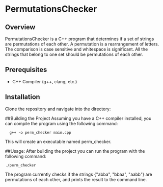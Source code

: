 # PermutationsChecker

## Overview
PermutationsChecker is a C++ program that determines if a set of strings are permutations of each other. A permutation is a rearrangement of letters. The comparison is case sensitive and whitespace is significant. All the strings that belong to one set should be permutations of each other.

## Prerequisites
* C++ Compiler (g++, clang, etc.)

## Installation
Clone the repository and navigate into the directory:

##Building the Project
Assuming you have a C++ compiler installed, you can compile the program using the following command:

      g++ -o perm_checker main.cpp

This will create an executable named perm_checker.

##Usage:
After building the project you can run the program with the following command:

    ./perm_checker

The program currently checks if the strings {"abba", "bbaa", "aabb"} are permutations of each other, and prints the result to the command line.
